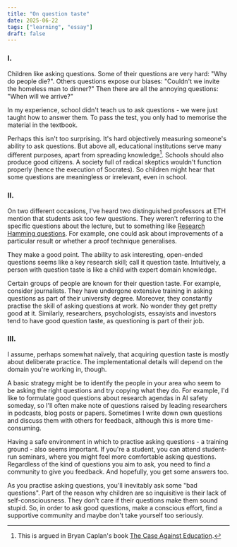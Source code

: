 ```yaml
---
title: "On question taste"
date: 2025-06-22
tags: ["learning", "essay"]
draft: false
---
```


### I.

Children like asking questions. Some of their questions are very hard: "Why do people die?". Others questions expose our biases: "Couldn't we invite the homeless man to dinner?" Then there are all the annoying questions: "When will we arrive?"

In my experience, school didn't teach us to ask questions - we were just taught how to answer them. To pass the test, you only had to memorise the material in the textbook.

Perhaps this isn't too surprising. It's hard objectively measuring someone's ability to ask questions. But above all, educational institutions serve many different purposes, apart from spreading knowledge[^caplan]. Schools should also produce good citizens. A society full of radical skeptics wouldn't function properly (hence the execution of Socrates). So children might hear that some questions are meaningless or irrelevant, even in school.

### II.

On two different occasions, I've heard two distinguished professors at ETH mention that students ask too few questions. They weren't referring to the specific questions about the lecture, but to something like [Research Hamming questions](https://www.lesswrong.com/posts/Thwfy4gNFx9kHgvov/research-hamming-questions). For example, one could ask about improvements of a particular result or whether a proof technique generalises.

They make a good point. The ability to ask interesting, open-ended questions seems like a key research skill; call it question taste. Intuitively, a person with question taste is like a child with expert domain knowledge.

Certain groups of people are known for their question taste. For example, consider journalists. They have undergone extensive training in asking questions as part of their university degree. Moreover, they constantly practise the skill of asking questions at work. No wonder they get pretty good at it. Similarly, researchers, psychologists, essayists and investors tend to have good question taste, as questioning is part of their job.

### III.

I assume, perhaps somewhat naïvely, that acquiring question taste is mostly about deliberate practice. The implementational details will depend on the domain you're working in, though.

A basic strategy might be to identify the people in your area who seem to be asking the right questions and try copying what they do. For example, I'd like to formulate good questions about research agendas in AI safety someday, so I'll often make note of questions raised by leading researchers in podcasts, blog posts or papers. Sometimes I write down own questions and discuss them with others for feedback, although this is more time-consuming.

Having a safe environment in which to practise asking questions - a training ground - also seems important. If you're a student, you can attend student-run seminars, where you might feel more comfortable asking questions. Regardless of the kind of questions you aim to ask, you need to find a community to give you feedback. And hopefully, you get some answers too.

As you practise asking questions, you'll inevitably ask some "bad questions". Part of the reason why children are so inquisitive is their lack of self-consciousness. They don't care if their questions make them sound stupid. So, in order to ask good questions, make a conscious effort, find a supportive community and maybe don't take yourself too seriously.

[^caplan]: This is argued in Bryan Caplan's book [The Case Against Education](https://en.wikipedia.org/wiki/The_Case_Against_Education).
